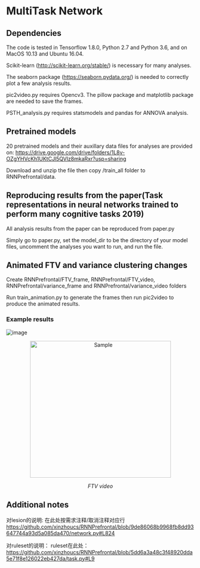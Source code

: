 # MultiTask Network

## Dependencies
The code is tested in Tensorflow 1.8.0, Python 2.7 and Python 3.6, and on MacOS 10.13 and Ubuntu 16.04.

Scikit-learn (http://scikit-learn.org/stable/) is necessary for many analyses.

The seaborn package (https://seaborn.pydata.org/) is needed to correctly
plot a few analysis results.

pic2video.py requires Opencv3. The pillow package and matplotlib package are needed to save the frames. 

PSTH_analysis.py requires statsmodels and pandas for ANNOVA analysis.

## Pretrained models
20 pretrained models and their auxillary data files for
analyses are provided on:
https://drive.google.com/drive/folders/1L8v-OZgYHVcKh1UKtCJl5QVlz8mkaRxr?usp=sharing

Download and unzip the file then copy /train_all folder to RNNPrefrontal/data.

## Reproducing results from the paper(Task representations in neural networks trained to perform many cognitive tasks 2019)
All analysis results from the paper can be reproduced from paper.py

Simply go to paper.py, set the model_dir to be the directory of your 
model files, uncomment the analyses you want to run, and run the file.

## Animated FTV and variance clustering changes
Create RNNPrefrontal/FTV_frame, RNNPrefrontal/FTV_video, RNNPrefrontal/variance_frame and RNNPrefrontal/variance_video folders

Run train_animation.py to generate the frames then run pic2video to produce the animated results.

### Example results

![image](https://github.com/xinzhoucs/RNNPrefrontal/blob/master/Randodrd_ALLNEW256_fuse_onehot_input_FTV_20fps.gif)

<p align="center">
	<img src="https://github.com/xinzhoucs/RNNPrefrontal/blob/master/Randodrd_ALLNEW256_fuse_onehot_input_FTV_20fps.gif" alt="Sample"  width="377" height="366">
	<p align="center">
		<em>FTV video</em>
	</p>
</p>

## Additional notes
对lesion的说明:
在此处按需求注释/取消注释对应行
https://github.com/xinzhoucs/RNNPrefrontal/blob/9de86068b9968fb8dd93647744a93d5a085da470/network.py#L824

对ruleset的说明：
ruleset在此处：
https://github.com/xinzhoucs/RNNPrefrontal/blob/5dd6a3a48c3f48920dda5e71f8e126022eb427da/task.py#L9
